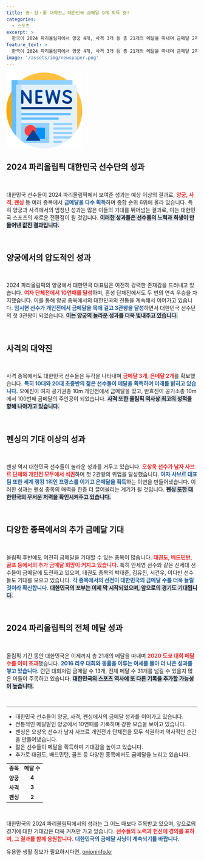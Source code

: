 ```yaml
---
title: 총‧칼‧활 대약진… 대한민국 금메달 9개 획득 중!
categories:
  - 스포츠
excerpt: >
  한국이 2024 파리올림픽에서 양궁 4개, 사격 3개 등 총 21개의 메달을 따내며 금메달 2자릿수 달성을 목전에 두고 있다. 임시현의 3관왕을 비롯해 다양한 종목에서 추가 금메달 기대감이 고조되고 있다.
feature_text: >
  한국이 2024 파리올림픽에서 양궁 4개, 사격 3개 등 총 21개의 메달을 따내며 금메달 2자릿수 달성을 목전에 두고 있다. 임시현의 3관왕을 비롯해 다양한 종목에서 추가 금메달 기대감이 고조되고 있다.
image: '/assets/img/newspaper.png'
---
```


<p><img src="/assets/img/newspaper.png" alt="kimp 속보" /></p>

<h2 data-ke-size="size26">2024 파리올림픽 대한민국 선수단의 성과</h2>

<p data-ke-size="size16">&nbsp;</p>

<p>대한민국 선수들이 2024 파리올림픽에서 보여준 성과는 예상 이상의 결과로, <b><span style="color: #ee2323;">양궁, 사격, 펜싱</span></b> 등 여러 종목에서 <b><span style="color: #1a5490;">금메달을 다수 획득</span></b>하며 종합 순위 6위에 올라 있습니다. 특히 양궁과 사격에서의 엄청난 성과는 많은 이들의 기대를 뛰어넘는 결과로, 이는 대한민국 스포츠의 새로운 전환점이 될 것입니다. <b><span style="background-color: #21538527;">이러한 성과들은 선수들의 노력과 희생이 만들어낸 값진 결과입니다.</span></b> </p>

<p data-ke-size="size16">&nbsp;</p>

<h2 data-ke-size="size26">양궁에서의 압도적인 성과</h2>

<p data-ke-size="size16">&nbsp;</p>

<p>2024 파리올림픽의 양궁에서 대한민국 대표팀은 여전히 강력한 존재감을 드러내고 있습니다. <b><span style="color: #ee2323;">여자 단체전에서 10연패를 달성</span></b>하며, 혼성 단체전에서도 두 번의 연속 우승을 차지했습니다. 이를 통해 양궁 종목에서의 대한민국의 전통을 계속해서 이어가고 있습니다. <b><span style="color: #1a5490;">임시현 선수가 개인전에서 금메달을 목에 걸고 3관왕을 달성</span></b>하면서 대한민국 선수단의 첫 3관왕이 되었습니다. <b><span style="background-color: #21538527;">이는 양궁의 놀라운 성과를 더욱 빛내주고 있습니다.</span></b></p>

<p data-ke-size="size16">&nbsp;</p> 

<h2 data-ke-size="size26">사격의 대약진</h2>

<p data-ke-size="size16">&nbsp;</p>

<p>사격 종목에서도 대한민국 선수들은 두각을 나타내며 <b><span style="color: #ee2323;">금메달 3개, 은메달 2개</span></b>를 확보했습니다. <b><span style="color: #1a5490;">특히 10대와 20대 초중반의 젊은 선수들이 메달을 획득하며 미래를 밝히고 있습니다.</span></b> 오예진이 여자 공기권총 10m 개인전에서 금메달을 땄고, 반효진이 공기소총 10m에서 100번째 금메달의 주인공이 되었습니다. <b><span style="background-color: #21538527;">사격 또한 올림픽 역사상 최고의 성적을 향해 나아가고 있습니다.</span></b></p>

<p data-ke-size="size16">&nbsp;</p> 

<h2 data-ke-size="size26">펜싱의 기대 이상의 성과</h2>

<p data-ke-size="size16">&nbsp;</p>

<p>펜싱 역시 대한민국 선수들이 놀라운 성과를 거두고 있습니다. <b><span style="color: #ee2323;">오상욱 선수가 남자 사브르 단체와 개인전 모두에서 석권</span></b>하며 첫 2관왕의 위업을 달성했습니다. <b><span style="color: #1a5490;">여자 사브르 대표팀 또한 세계 랭킹 1위인 프랑스를 이기고 은메달을 획득</span></b>하는 이변을 만들어냈습니다. 이러한 성과는 펜싱 종목의 매력을 한층 더 끌어올리는 계기가 될 것입니다. <b><span style="background-color: #21538527;">펜싱 또한 대한민국의 무서운 저력을 확인시켜주고 있습니다.</span></b></p>

<p data-ke-size="size16">&nbsp;</p> 

<h2 data-ke-size="size26">다양한 종목에서의 추가 금메달 기대</h2>

<p data-ke-size="size16">&nbsp;</p>

<p>올림픽 후반에도 여전히 금메달을 기대할 수 있는 종목이 많습니다. <b><span style="color: #ee2323;">태권도, 배드민턴, 골프 등에서의 추가 금메달 희망이 커지고 있습니다.</span></b> 특히 안세영 선수와 같은 신세대 선수들이 금메달에 도전하고 있으며, 태권도 종목의 박태준, 김유진, 서건우, 이다빈 선수들도 기대를 모으고 있습니다. <b><span style="color: #1a5490;">각 종목에서의 선전이 대한민국의 금메달 수를 더욱 늘릴 것이라 확신합니다.</span></b> <b><span style="background-color: #21538527;">대한민국의 포부는 이제 막 시작되었으며, 앞으로의 경기도 기대됩니다.</span></b></p>

<p data-ke-size="size16">&nbsp;</p> 

<h2 data-ke-size="size26">2024 파리올림픽의 전체 메달 성과</h2>

<p data-ke-size="size16">&nbsp;</p>

<p>올림픽 기간 동안 대한민국은 이제까지 총 21개의 메달을 따내며 <b><span style="color: #ee2323;">2020 도쿄 대회 메달 수를 이미 초과</span></b>했습니다. <b><span style="color: #1a5490;">2016 리우 대회와 동률을 이루는 여세를 몰아 더 나은 성과를 쌓고 있습니다.</span></b> 런던 대회처럼 금메달 수 13개, 전체 메달 수 31개를 넘길 수 있을지 많은 이들이 주목하고 있습니다. <b><span style="background-color: #21538527;">대한민국의 스포츠 역사에 또 다른 기록을 추가할 가능성이 높습니다.</span></b></p>

<p data-ke-size="size16">&nbsp;</p>

<hr/>

<ul>
    <li>대한민국 선수들이 양궁, 사격, 펜싱에서의 금메달 성과를 이어가고 있습니다.</li>
    <li>전통적인 메달밭인 양궁에서 10연패를 기록하며 강한 모습을 보이고 있습니다.</li>
    <li>펜싱은 오상욱 선수가 남자 사브르 개인전과 단체전을 모두 석권하며 역사적인 순간을 만들어냈습니다.</li>
    <li>젊은 선수들이 메달을 획득하며 기대감을 높이고 있습니다.</li>
    <li>추가로 태권도, 배드민턴, 골프 등 다양한 종목에서도 금메달을 노리고 있습니다.</li>
</ul>

<table style="width:100%; border-collapse:collapse;">
  <tr>
    <td style="text-align: center; height: 20px;"><b>종목</b></td>
    <td style="text-align: center; height: 20px;"><b>메달 수</b></td>
  </tr>
  <tr>
    <td style="text-align: center; height: 17px;"><b>양궁</b></td>
    <td style="text-align: center; height: 17px;"><b>4</b></td>
  </tr>
  <tr>
    <td style="text-align: center; height: 17px;"><b>사격</b></td>
    <td style="text-align: center; height: 17px;"><b>3</b></td>
  </tr>
  <tr>
    <td style="text-align: center; height: 17px;"><b>펜싱</b></td>
    <td style="text-align: center; height: 17px;"><b>2</b></td>
  </tr>
</table>

<p data-ke-size="size16">&nbsp;</p> 

<p>대한민국의 2024 파리올림픽에서의 성과는 그 어느 때보다 주목받고 있으며, 앞으로의 경기에 대한 기대감은 더욱 커져만 가고 있습니다. <b><span style="color: #ee2323;">선수들의 노력과 헌신에 경의를 표하며, 그 결과를 함께 응원합니다.</span></b> <b><span style="color: #1a5490;">대한민국의 금메달 사냥이 계속되기를 바랍니다.</span></b></p>
유용한 생활 정보가 필요하시다면, <a href="https://onioninfo.kr" rel="dofollow">onioninfo.kr</a>


